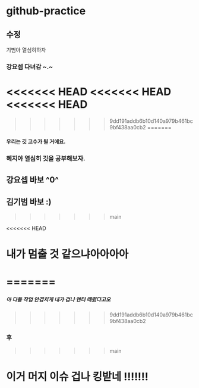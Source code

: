 # github-practice

## 수정

기범아 열심히하자

### 강요셉 다녀감 ~.~

<<<<<<< HEAD
<<<<<<< HEAD
<<<<<<< HEAD
=======
>>>>>>> 9dd191addb6b10d140a979b461bc9bf438aa0cb2
=======
#### 우리는 깃 고수가 될 거에요.

### 혜지야 열심히 깃을 공부해보자.

## 강요셉 바보 ^0^

## 김기범 바보 :)
>>>>>>> main




<<<<<<< HEAD


















# 내가 멈출 것 같으냐아아아아
=======
=======
##### 아 다들 작업 안겹치게 내가 겁나 엔터 때렸다고오

>>>>>>> 9dd191addb6b10d140a979b461bc9bf438aa0cb2
### 후
>>>>>>> main








# 이거 머지 이슈 겁나 킹받네 !!!!!!!